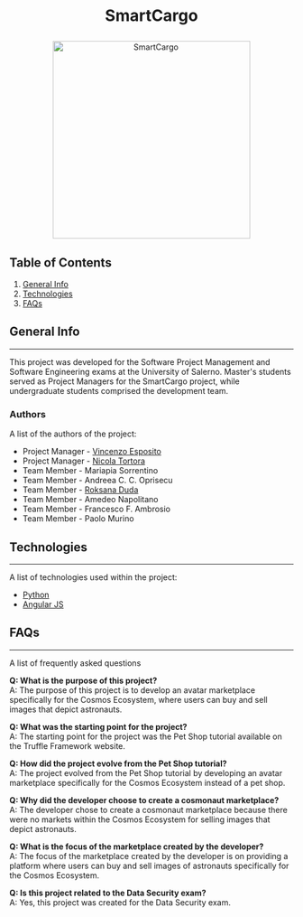 # <p align="center"> SmartCargo </p>

<p align="center">
<img width="350" alt="SmartCargo" src="https://github.com/vincenzo-esposit0/AvatarMarket/assets/72707004/2eadba50-4282-424c-858c-f8ac079a436e">
</p>

## Table of Contents
1. [General Info](#general-info)
2. [Technologies](#technologies)
3. [FAQs](#faqs)

## General Info
***
This project was developed for the Software Project Management and Software Engineering exams at the University of Salerno. Master's students served as Project Managers for the SmartCargo project, while undergraduate students comprised the development team.
### Authors
A list of the authors of the project:
* Project Manager - [Vincenzo Esposito](https://github.com/vincenzo-esposit0)
* Project Manager - [Nicola Tortora](https://github.com/NickTor99)
* Team Member - Mariapia Sorrentino
* Team Member - Andreea C. C. Oprisecu
* Team Member - [Roksana Duda](https://github.com/Roksid2002)
* Team Member - Amedeo Napolitano
* Team Member - Francesco F. Ambrosio
* Team Member - Paolo Murino


## Technologies
***
A list of technologies used within the project:
* [Python](https://www.python.org/)
* [Angular JS](https://angularjs.org/)


## FAQs
***
A list of frequently asked questions

**Q: What is the purpose of this project?** <br>
A: The purpose of this project is to develop an avatar marketplace specifically for the Cosmos Ecosystem, where users can buy and sell images that depict astronauts.

**Q: What was the starting point for the project?**<br>
A: The starting point for the project was the Pet Shop tutorial available on the Truffle Framework website.

**Q: How did the project evolve from the Pet Shop tutorial?**<br>
A: The project evolved from the Pet Shop tutorial by developing an avatar marketplace specifically for the Cosmos Ecosystem instead of a pet shop.

**Q: Why did the developer choose to create a cosmonaut marketplace?**<br>
A: The developer chose to create a cosmonaut marketplace because there were no markets within the Cosmos Ecosystem for selling images that depict astronauts.

**Q: What is the focus of the marketplace created by the developer?**<br>
A: The focus of the marketplace created by the developer is on providing a platform where users can buy and sell images of astronauts specifically for the Cosmos Ecosystem.

**Q: Is this project related to the Data Security exam?**<br>
A: Yes, this project was created for the Data Security exam.

